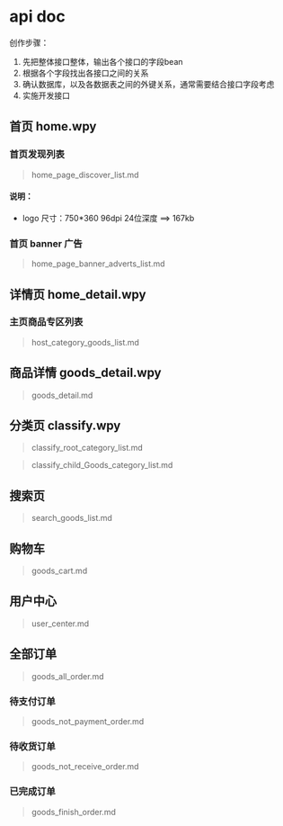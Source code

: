 # api doc

创作步骤：

1. 先把整体接口整体，输出各个接口的字段bean
2. 根据各个字段找出各接口之间的关系
3. 确认数据库，以及各数据表之间的外键关系，通常需要结合接口字段考虑
4. 实施开发接口

## 首页 home.wpy

### 首页发现列表

> home_page_discover_list.md

#### 说明：

+ logo 尺寸：750*360 96dpi 24位深度 ==> 167kb


### 首页 banner 广告

> home_page_banner_adverts_list.md

## 详情页 home_detail.wpy

### 主页商品专区列表

> host_category_goods_list.md

## 商品详情 goods_detail.wpy

> goods_detail.md

## 分类页 classify.wpy

> classify_root_category_list.md

> classify_child_Goods_category_list.md

## 搜索页

> search_goods_list.md

## 购物车

> goods_cart.md

## 用户中心

> user_center.md

## 全部订单

> goods_all_order.md

### 待支付订单

> goods_not_payment_order.md

### 待收货订单

> goods_not_receive_order.md

### 已完成订单

> goods_finish_order.md



